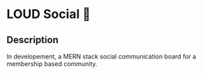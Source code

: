 # LOUD Social 📣

## Description
In developement, a MERN stack social communication board for a membership based community.

